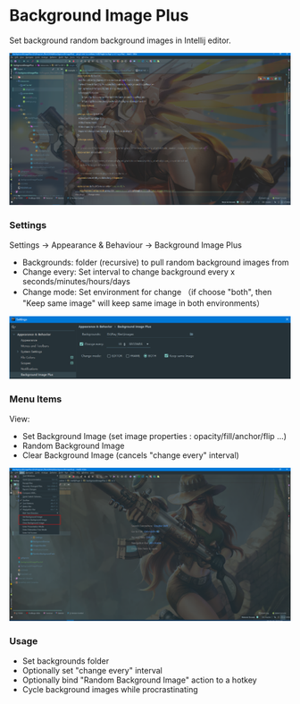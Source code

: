 # Background Image Plus
Set background random background images in Intellij editor.

![Alt text](https://github.com/HNUHell/backgroundImagePlus/blob/master/resources/screenshots/example.png?raw=true "Title")

### Settings

Settings -> Appearance & Behaviour -> Background Image Plus  
- Backgrounds: folder (recursive) to pull random background images from
- Change every: Set interval to change background every x seconds/minutes/hours/days
- Change mode: Set environment for change （if choose "both", then "Keep same image" will keep same image in both environments）

![Alt text](https://github.com/HNUHell/backgroundImagePlus/blob/master/resources/screenshots/settings.png?raw=true "Title")

### Menu Items

View: 
- Set Background Image (set image properties : opacity/fill/anchor/flip ...)
- Random Background Image
- Clear Background Image (cancels "change every" interval)

![Alt text](https://github.com/HNUHell/backgroundImagePlus/blob/master/resources/screenshots/actions.png?raw=true "Title")

### Usage

- Set backgrounds folder
- Optionally set "change every" interval
- Optionally bind "Random Background Image" action to a hotkey
- Cycle background images while procrastinating
